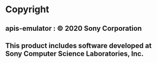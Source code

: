 # Copyright
## apis-emulator : © 2020 Sony Corporation 
## This product includes software developed at Sony Computer Science Laboratories, Inc.
